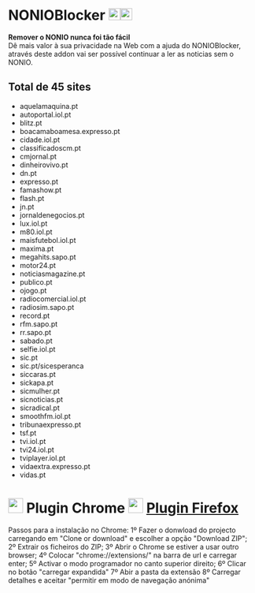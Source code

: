 # NONIOBlocker <img src="https://raw.githubusercontent.com/alrra/browser-logos/master/src/chrome/chrome_48x48.png" width="24"/><img src="https://raw.githubusercontent.com/alrra/browser-logos/master/src/firefox/firefox_48x48.png" width="24"/>

**Remover o NONIO nunca foi tão fácil**
<br>Dê mais valor à sua privacidade na Web com a ajuda do NONIOBlocker, através deste addon vai ser possível continuar a ler as noticias sem o NONIO.

## Total de <b>45</b> sites

* aquelamaquina.pt
* autoportal.iol.pt
* blitz.pt
* boacamaboamesa.expresso.pt
* cidade.iol.pt
* classificadoscm.pt
* cmjornal.pt
* dinheirovivo.pt
* dn.pt
* expresso.pt
* famashow.pt
* flash.pt
* jn.pt
* jornaldenegocios.pt
* lux.iol.pt
* m80.iol.pt
* maisfutebol.iol.pt
* maxima.pt
* megahits.sapo.pt
* motor24.pt
* noticiasmagazine.pt
* publico.pt
* ojogo.pt
* radiocomercial.iol.pt
* radiosim.sapo.pt
* record.pt
* rfm.sapo.pt
* rr.sapo.pt
* sabado.pt
* selfie.iol.pt
* sic.pt
* sic.pt/sicesperanca
* siccaras.pt
* sickapa.pt
* sicmulher.pt
* sicnoticias.pt
* sicradical.pt
* smoothfm.iol.pt
* tribunaexpresso.pt
* tsf.pt
* tvi.iol.pt
* tvi24.iol.pt
* tviplayer.iol.pt
* vidaextra.expresso.pt
* vidas.pt

# <img src="https://raw.githubusercontent.com/alrra/browser-logos/master/src/chrome/chrome_48x48.png" width="30"/> Plugin Chrome <img src="https://raw.githubusercontent.com/alrra/browser-logos/master/src/firefox/firefox_48x48.png" width="30"/> <a href="https://addons.mozilla.org/pt-PT/firefox/addon/nonioblocker/">Plugin Firefox</a>

Passos para a instalação no Chrome:
1º Fazer o donwload do projecto carregando em "Clone or download" e escolher a opção "Download ZIP";
2º Extrair os ficheiros do ZIP;
3º Abrir o Chrome se estiver a usar outro browser;
4º Colocar "chrome://extensions/" na barra de url e carregar enter;
5º Activar o modo programador no canto superior direito;
6º Clicar no botão "carregar expandida"
7º Abir a pasta da extensão
8º Carregar detalhes e aceitar "permitir em modo de navegação anónima"
